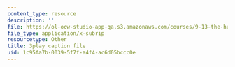 ```yaml
---
content_type: resource
description: ''
file: https://ol-ocw-studio-app-qa.s3.amazonaws.com/courses/9-13-the-human-brain-spring-2019/1c95fa7b00395f7fa4f4ac6d05bccc0e_9Bz-5-RC690.vtt
file_type: application/x-subrip
resourcetype: Other
title: 3play caption file
uid: 1c95fa7b-0039-5f7f-a4f4-ac6d05bccc0e
---
```

